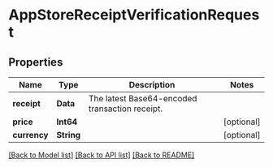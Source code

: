 # AppStoreReceiptVerificationRequest

## Properties
Name | Type | Description | Notes
------------ | ------------- | ------------- | -------------
**receipt** | **Data** | The latest Base64-encoded transaction receipt. | 
**price** | **Int64** |  | [optional] 
**currency** | **String** |  | [optional] 

[[Back to Model list]](../README.md#documentation-for-models) [[Back to API list]](../README.md#documentation-for-api-endpoints) [[Back to README]](../README.md)


